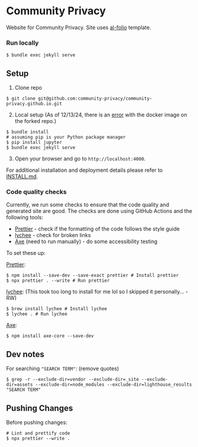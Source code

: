 # Community Privacy

Website for Community Privacy. Site uses [al-folio](https://github.com/alshedivat/al-folio) template.

### Run locally
`$ bundle exec jekyll serve` 

## Setup

1. Clone repo

```
$ git clone git@github.com:community-privacy/community-privacy.github.io.git
```

2. Local setup
   (As of 12/13/24, there is an [error](https://github.com/alshedivat/al-folio/issues/2880) with the docker image on the forked repo.)

```
$ bundle install
# assuming pip is your Python package manager
$ pip install jupyter
$ bundle exec jekyll serve
```

3. Open your browser and go to `http://localhost:4000`.

For additional installation and deployment details please refer to [INSTALL.md](INSTALL.md).

### Code quality checks

Currently, we run some checks to ensure that the code quality and generated site are good. The checks are done using GitHub Actions and the following tools:

- [Prettier](https://prettier.io/) - check if the formatting of the code follows the style guide
- [lychee](https://lychee.cli.rs/) - check for broken links
- [Axe](https://github.com/dequelabs/axe-core) (need to run manually) - do some accessibility testing

To set these up:

[Prettier](https://prettier.io/):

```
$ npm install --save-dev --save-exact prettier # Install prettier
$ npx prettier . --write # Run prettier
```

[lychee](https://lychee.cli.rs/): (This took too long to install for me lol so I skipped it personally... -RW)

```
$ brew install lychee # Install lychee
$ lychee . # Run lychee
```

[Axe](https://github.com/dequelabs/axe-core):

```
$ npm install axe-core --save-dev
```

## Dev notes

For searching `"SEARCH TERM"`: (remove quotes)

```
$ grep -r --exclude-dir=vendor --exclude-dir=_site --exclude-dir=assets --exclude-dir=node_modules --exclude-dir=lighthouse_results "SEARCH TERM"
```

## Pushing Changes

Before pushing changes:

```
# Lint and prettify code
$ npx prettier --write .
```
